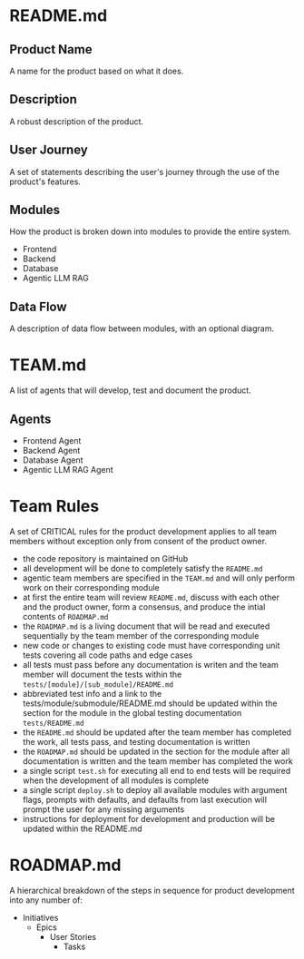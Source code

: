 # README.md

## Product Name
A name for the product based on what it does.

## Description
A robust description of the product.

## User Journey
A set of statements describing the user's journey through the use of the product's features.

## Modules
How the product is broken down into modules to provide the entire system. 

- Frontend
- Backend
- Database
- Agentic LLM RAG

## Data Flow
A description of data flow between modules, with an optional diagram.


# TEAM.md
A list of agents that will develop, test and document the product.

## Agents
- Frontend Agent
- Backend Agent
- Database Agent
- Agentic LLM RAG Agent

# Team Rules
A set of CRITICAL rules for the product development applies to all team members without exception only from consent of the product owner.

- the code repository is maintained on GitHub
- all development will be done to completely satisfy the `README.md`
- agentic team members are specified in the `TEAM.md` and will only perform work on their corresponding module
- at first the entire team will review `README.md`, discuss with each other and the product owner, form a consensus, and produce the intial contents of `ROADMAP.md`
- the `ROADMAP.md` is a living document that will be read and executed sequentially by the team member of the corresponding module
- new code or changes to existing code must have corresponding unit tests covering all code paths and edge cases
- all tests must pass before any documentation is writen and the team member will document the tests within the `tests/[module]/[sub_module]/README.md`
- abbreviated test info and a link to the tests/module/submodule/README.md should be updated within the section for the module in the global testing documentation `tests/README.md`
- the `README.md` should be updated after the team member has completed the work, all tests pass, and testing documentation is written
- the `ROADMAP.md` should be updated in the section for the module after all documentation is written and the team member has completed the work
- a single script `test.sh` for executing all end to end tests will be required when the development of all modules is complete
- a single script `deploy.sh` to deploy all available modules with argument flags, prompts with defaults, and defaults from last execution will prompt the user for any missing arguments
- instructions for deployment for development and production will be updated within the README.md


# ROADMAP.md
A hierarchical breakdown of the steps in sequence for product development into any number of:

- Initiatives
    - Epics
        - User Stories
            - Tasks
